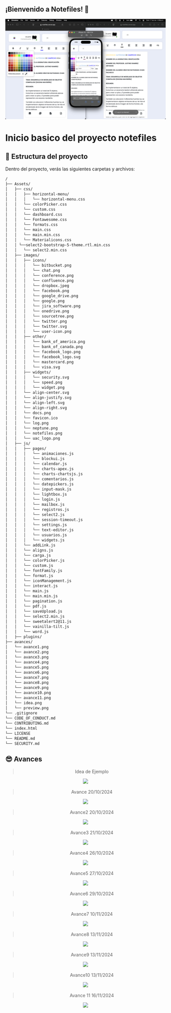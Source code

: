 ## ¡Bienvenido a Notefiles! 🚀

  <img src='avances/preview.png'>


# Inicio basico del proyecto notefiles

## 🚀 Estructura del proyecto

Dentro del proyecto, verás las siguientes carpetas y archivos:

```text
/
├── Assets/
│   ├── css/
│   │   ├── horizontal-menu/
│   │   │   └── horizontal-menu.css
│   │   └── colorPicker.css
│   │   └── custom.css
│   │   └── dashboard.css
│   │   └── Fontawesome.css
│   │   └── formats.css
│   │   └── main.css
│   │   └── main.min.css
│   │   └── Materialicons.css
│   │ └──select2-bootstrap-5-theme.rtl.min.css
│   │   └── select2.min.css
│   ├── images/
│   │   ├── icons/
│   │   │   └── bitbucket.png
│   │   │   └── chat.png
│   │   │   └── conference.png
│   │   │   └── confluence.png
│   │   │   └── dropbox.jpeg
│   │   │   └── facebook.png
│   │   │   └── google_drive.png
│   │   │   └── google.png
│   │   │   └── jira_software.png
│   │   │   └── onedrive.png
│   │   │   └── sourcetree.png
│   │   │   └── twitter.png
│   │   │   └── twitter.svg
│   │   │   └── user-icon.png
│   │   ├── other/
│   │   │   └── bank_of_america.png
│   │   │   └── bank_of_canada.png
│   │   │   └── facebook_logo.png
│   │   │   └── facebook_logo.svg
│   │   │   └── mastercard.png
│   │   │   └── visa.svg
│   │   ├── widgets/
│   │   │   └── security.svg
│   │   │   └── speed.png
│   │   │   └── widget.png
│   │   └── align-center.svg
│   │   └── align-justify.svg
│   │   └── align-left.svg
│   │   └── align-right.svg  
│   │   └── docs.png
│   │   └── favicon.ico
│   │   └── log.png
│   │   └── neptune.png
│   │   └── notefiles.png
│   │   └── uac_logo.png         
│   ├── js/
│   │   ├── pages/
│   │   │   └── animaciones.js
│   │   │   └── blockui.js
│   │   │   └── calendar.js
│   │   │   └── charts-apex.js
│   │   │   └── charts-chartsjs.js
│   │   │   └── comentarios.js
│   │   │   └── datepickers.js
│   │   │   └── input-mask.js
│   │   │   └── lightbox.js
│   │   │   └── login.js
│   │   │   └── mailbox.js
│   │   │   └── registros.js
│   │   │   └── select2.js
│   │   │   └── session-timeout.js
│   │   │   └── settings.js
│   │   │   └── text-editor.js
│   │   │   └── usuarios.js
│   │   │   └── widgets.js
│   │   └── addLink.js
│   │   └── aligns.js
│   │   └── carga.js
│   │   └── colorPicker.js
│   │   └── custom.js
│   │   └── fontFamily.js
│   │   └── format.js
│   │   └── iconManagement.js
│   │   └── interact.js
│   │   └── main.js
│   │   └── main.min.js
│   │   └── pagination.js
│   │   └── pdf.js
│   │   └── saveUpload.js
│   │   └── select2.min.js
│   │   └── sweetalert2@11.js
│   │   └── vainilla-tilt.js
│   │   └── word.js
│   ├── plugins/
├── avances/
│   └── avance1.png
│   └── avance2.png
│   └── avance3.png
│   └── avance4.png
│   └── avance5.png
│   └── avance6.png
│   └── avance7.png
│   └── avance8.png
│   └── avance9.png
│   └── avance10.png
│   └── avance11.png
│   └── idea.png
│   └── preview.png
└── .gitignore
└── CODE_OF_CONDUCT.md
└── CONTRIBUTING.md
└── index.html
└── LICENSE
└── README.md
└── SECURITY.md
```
## 😎 Avances

<div align="center">
  
 > Idea de Ejemplo

  <img src='avances/idea.png'>

> Avance 20/10/2024

  <img src='avances/avance1.png'>

> Avance2 20/10/2024

  <img src='avances/avance2.png'>

> Avance3 21/10/2024

  <img src='avances/avance3.png'>

> Avance4 26/10/2024

  <img src='avances/avance4.png'>

> Avance5 27/10/2024

  <img src='avances/avance5.png'>

> Avance6 29/10/2024

  <img src='avances/avance6.png'>

> Avance7 10/11/2024

  <img src='avances/avance7.png'>

> Avance8 13/11/2024

  <img src='avances/avance8.png'>

> Avance9 13/11/2024

  <img src='avances/avance9.png'>

> Avance10 13/11/2024

  <img src='avances/avance10.png'>

> Avance 11 16/11/2024

  <img src='avances/avance11.png'>

</div>

